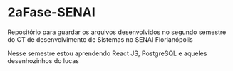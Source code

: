 # 2aFase-SENAI
Repositório para guardar os arquivos desenvolvidos no segundo semestre do CT de desenvolvimento de Sistemas no SENAI Florianópolis

Nesse semestre estou aprendendo React JS, PostgreSQL e aqueles desenhozinhos do lucas

